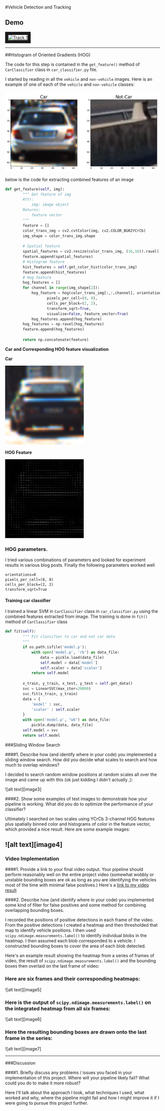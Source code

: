 #Vehicle Detection and Tracking

## Demo

<a href="http://www.youtube.com/watch?feature=player_embedded&v=Hswv-lF-zj8
" target="_blank"><img src="http://img.youtube.com/vi/Hswv-lF-zj8/0.jpg"
alt="Track 1" width="608" border="10" /></a>

---


[//]: # (Image References)

[car_not_car]: ./doc/car_not_car.png
[car]: ./doc/car.png
[hog]: ./doc/hog.jpg
[video1]: ./output_video/project_video.mp4

##Histogram of Oriented Gradients (HOG)

The code for this step is contained in the `get_feature()` method of `CarClassifier` class in `car_classifier.py` file.  

I started by reading in all the `vehicle` and `non-vehicle` images.  Here is an example of one of each of the `vehicle` and `non-vehicle` classes:

![Car and Nor Car][car_not_car]

below is the code for extracting combined features of an image

```python
def get_feature(self, img):
        """ Get feature of img
        Attr:
            img: image object
        Returns:
            feature vector
        """
        feature = []
        color_trans_img = cv2.cvtColor(img, cv2.COLOR_BGR2YCrCb)
        img_shape = color_trans_img.shape

        # Spatial feature
        spatial_features = cv2.resize(color_trans_img, (16,16)).ravel()
        feature.append(spatial_features)
        # Histogram feature
        hist_features = self.get_color_hist(color_trans_img)
        feature.append(hist_features)
        # Hog feature
        hog_features = []
        for channel in range(img_shape[2]):
            hog_feature = hog(color_trans_img[:,:,channel], orientations=8,
                   pixels_per_cell=(8, 8),
                   cells_per_block=(2, 2),
                   transform_sqrt=True,
                   visualise=False, feature_vector=True)
            hog_features.append(hog_feature)
        hog_features = np.ravel(hog_features)
        feature.append(hog_features)

        return np.concatenate(feature)
```
**Car and Corresponding HOG feature visualization**

**Car**

![car][car]

**HOG Feature**

![hog][hog]

### HOG parameters.

I tried various combinations of parameters and looked for experiment results in various blog posts. Finally the following parameters worked well

```
orientations=8
pixels_per_cell=(8, 8)
cells_per_block=(2, 2)
transform_sqrt=True
```

#### Training car classifier

I trained a linear SVM in `CarClassifier` class in `car_classifier.py` using the combined features extracted from image. The training is done in `fit()` method of `CarClassifier` class

```python
def fit(self):
        """ Fit classifier to car and not car data
        """
        if os.path.isfile('model.p'):
            with open('model.p', 'rb') as data_file:
                data = pickle.load(data_file)
                self.model = data['model']
                self.scaler = data['scaler']
            return self.model

        x_train, y_train, x_test, y_test = self.get_data()
        svc = LinearSVC(max_iter=20000)
        svc.fit(x_train, y_train)
        data = {
            'model' : svc,
            'scaler' : self.scaler
        }
        with open('model.p', "wb") as data_file:
            pickle.dump(data, data_file)
        self.model = svc
        return self.model
```

###Sliding Window Search

####1. Describe how (and identify where in your code) you implemented a sliding window search.  How did you decide what scales to search and how much to overlap windows?

I decided to search random window positions at random scales all over the image and came up with this (ok just kidding I didn't actually ;):

![alt text][image3]

####2. Show some examples of test images to demonstrate how your pipeline is working.  What did you do to optimize the performance of your classifier?

Ultimately I searched on two scales using YCrCb 3-channel HOG features plus spatially binned color and histograms of color in the feature vector, which provided a nice result.  Here are some example images:

![alt text][image4]
---

### Video Implementation

####1. Provide a link to your final video output.  Your pipeline should perform reasonably well on the entire project video (somewhat wobbly or unstable bounding boxes are ok as long as you are identifying the vehicles most of the time with minimal false positives.)
Here's a [link to my video result](./project_video.mp4)


####2. Describe how (and identify where in your code) you implemented some kind of filter for false positives and some method for combining overlapping bounding boxes.

I recorded the positions of positive detections in each frame of the video.  From the positive detections I created a heatmap and then thresholded that map to identify vehicle positions.  I then used `scipy.ndimage.measurements.label()` to identify individual blobs in the heatmap.  I then assumed each blob corresponded to a vehicle.  I constructed bounding boxes to cover the area of each blob detected.  

Here's an example result showing the heatmap from a series of frames of video, the result of `scipy.ndimage.measurements.label()` and the bounding boxes then overlaid on the last frame of video:

### Here are six frames and their corresponding heatmaps:

![alt text][image5]

### Here is the output of `scipy.ndimage.measurements.label()` on the integrated heatmap from all six frames:
![alt text][image6]

### Here the resulting bounding boxes are drawn onto the last frame in the series:
![alt text][image7]



---

###Discussion

####1. Briefly discuss any problems / issues you faced in your implementation of this project.  Where will your pipeline likely fail?  What could you do to make it more robust?

Here I'll talk about the approach I took, what techniques I used, what worked and why, where the pipeline might fail and how I might improve it if I were going to pursue this project further.  


